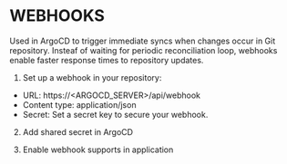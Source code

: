 # WEBHOOKS
Used in ArgoCD to trigger immediate syncs when changes occur in Git repository.
Insteaf of waiting for periodic reconciliation loop, webhooks enable faster response times to repository updates.

1. Set up a webhook in your repository:
- URL: https://<ARGOCD_SERVER>/api/webhook
- Content type: application/json
- Secret: Set a secret key to secure your webhook.

2. Add shared secret in ArgoCD
<!-- apiVersion: v1
kind: Secret
metadata:
  name: argocd-webhook-secret
  namespace: argocd
data:
  webhook.secret: <BASE64_ENCODED_SECRET> -->

3. Enable webhook supports in application
<!-- apiVersion: argoproj.io/v1alpha1
kind: Application
metadata:
  name: my-app
  namespace: argocd
spec:
  source:
    repoURL: https://github.com/my-org/my-app
    path: manifests/
  destination:
    server: https://kubernetes.default.svc
    namespace: production
  syncPolicy:
    automated:
      prune: true
      selfHeal: true
    webhook:
      secretName: argocd-webhook-secret  # Use the shared secret for validation -->
